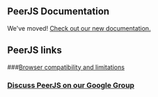 ## PeerJS Documentation

We've moved! <a href="http://nttcom.github.io/skyway/docs">Check out our new
documentation.</a>

## PeerJS links

###[Browser compatibility and limitations](http://peerjs.com/status)

### [Discuss PeerJS on our Google Group](https://groups.google.com/forum/?fromgroups#!forum/peerjs)
